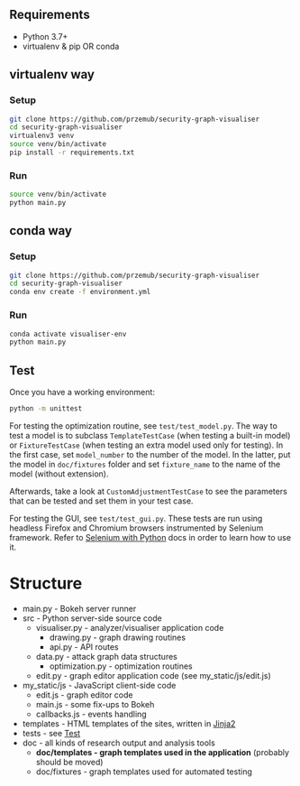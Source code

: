 ## Requirements
* Python 3.7+
* virtualenv & pip OR conda

## virtualenv way
### Setup
```sh
git clone https://github.com/przemub/security-graph-visualiser
cd security-graph-visualiser
virtualenv3 venv
source venv/bin/activate
pip install -r requirements.txt
```

### Run
```sh
source venv/bin/activate
python main.py
```

## conda way
### Setup
```sh
git clone https://github.com/przemub/security-graph-visualiser
cd security-graph-visualiser
conda env create -f environment.yml
```

### Run
```sh
conda activate visualiser-env
python main.py
```

## Test
Once you have a working environment:
```sh
python -m unittest
```

For testing the optimization routine, see `test/test_model.py`. The way to test a model is to subclass `TemplateTestCase` (when testing a built-in model) or `FixtureTestCase` (when testing an extra model used only for testing). In the first case, set `model_number` to the number of the model. In the latter, put the model in `doc/fixtures` folder and set `fixture_name` to the name of the model (without extension).

Afterwards, take a look at `CustomAdjustmentTestCase` to see the parameters that can be tested and set them in your test case.

For testing the GUI, see `test/test_gui.py`. These tests are run using headless Firefox and Chromium browsers instrumented by Selenium framework. Refer to [Selenium with Python](https://selenium-python.readthedocs.io/) docs in order to learn how to use it.

# Structure

* main.py - Bokeh server runner
* src - Python server-side source code
    * visualiser.py - analyzer/visualiser application code
        * drawing.py - graph drawing routines
        * api.py - API routes
    * data.py - attack graph data structures
        * optimization.py - optimization routines
    * edit.py - graph editor application code (see my_static/js/edit.js)
* my_static/js - JavaScript client-side code
    * edit.js - graph editor code
    * main.js - some fix-ups to Bokeh
    * callbacks.js - events handling
* templates - HTML templates of the sites, written in [Jinja2](https://jinja.palletsprojects.com/en/2.10.x/)
* tests - see [Test](#Test)
* doc - all kinds of research output and analysis tools
    * **doc/templates - graph templates used in the application** (probably should be moved)
    * doc/fixtures - graph templates used for automated testing
